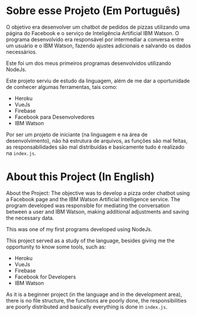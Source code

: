 # Sobre esse Projeto (Em Português)

O objetivo era desenvolver um chatbot de pedidos de pizzas utilizando uma página do Facebook e o serviço de Inteligência Artificial IBM Watson. O programa desenvolvido era responsável por intermediar a conversa entre um usuário e o IBM Watson, fazendo ajustes adicionais e salvando os dados necessários.

Este foi um dos meus primeiros programas desenvolvidos utilizando NodeJs.

Este projeto serviu de estudo da linguagem, além de me dar a oportunidade de conhecer algumas ferramentas, tais como:
- Heroku
- VueJs
- Firebase
- Facebook para Desenvolvedores
- IBM Watson

Por ser um projeto de iniciante (na linguagem e na área de desenvolvimento), não há estrutura de arquivos, as funções são mal feitas, as responsabilidades são mal distribuídas e basicamente tudo é realizado na `index.js`.

# About this Project (In English)

About the Project: The objective was to develop a pizza order chatbot using a Facebook page and the IBM Watson Artificial Intelligence service. The program developed was responsible for mediating the conversation between a user and IBM Watson, making additional adjustments and saving the necessary data.

This was one of my first programs developed using NodeJs.

This project served as a study of the language, besides giving me the opportunity to know some tools, such as:
- Heroku
- VueJs
- Firebase
- Facebook for Developers
- IBM Watson

As it is a beginner project (in the language and in the development area), there is no file structure, the functions are poorly done, the responsibilities are poorly distributed and basically everything is done in `index.js`.
